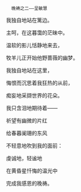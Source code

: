       晚祷之二——呈敏慧  

   我独自地站在篱边。 

   主呵，在这暮霭的茫昧中。 

   温软的影儿恬静地来去， 

   牧羊儿正开始他野蔷薇的幽梦。 

   我独自地站在这里， 

   悔恨而沉思着我狂热的从前， 

   痴妄地采撷世界的花朵。 

   我只含泪地期待着—— 

   祈望有幽微的片红 

   给春暮阑珊的东风 

   不轻意地吹到我的面前： 

   虔诚地，轻谧地 

   在黄昏星忏悔的温光中 

   完成我感恩的晚祷。

